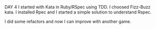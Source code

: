 DAY 4
I started with Kata in Ruby/RSpec using TDD. I choosed Fizz-Buzz kata.
I installed Rpec and I started a simple solution to understand Rspec.

I did some refactors and now I can improve with another game.

